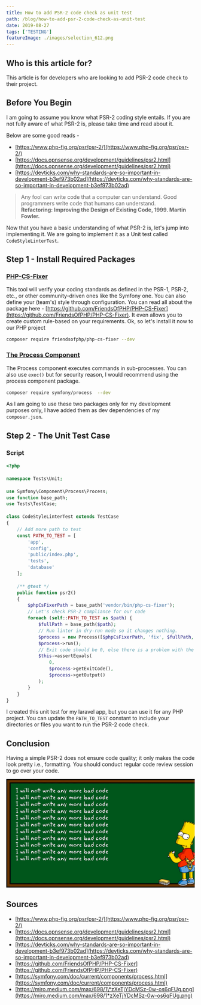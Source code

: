 ```yaml
---
title: How to add PSR-2 code check as unit test
path: /blog/how-to-add-psr-2-code-check-as-unit-test
date: 2019-08-27
tags: ['TESTING']
featureImage: ./images/selection_612.png
---
```


## Who is this article for?

This article is for developers who are looking to add PSR-2 code check to their project.

## Before You Begin

I am going to assume you know what PSR-2 coding style entails. If you are not fully aware of what PSR-2 is, please take time and read about it.

Below are some good reads -

*   [https://www.php-fig.org/psr/psr-2/](https://www.php-fig.org/psr/psr-2/)
*   [https://docs.opnsense.org/development/guidelines/psr2.html](https://docs.opnsense.org/development/guidelines/psr2.html)
*   [https://devticks.com/why-standards-are-so-important-in-development-b3ef973b02ad](https://devticks.com/why-standards-are-so-important-in-development-b3ef973b02ad)

> Any fool can write code that a computer can understand. Good programmers write code that humans can understand.  
> **Refactoring: Improving the Design of Existing Code, 1999. Martin Fowler.**

Now that you have a basic understanding of what PSR-2 is, let's jump into implementing it. We are going to implement it as a Unit test called `CodeStyleLinterTest`.

## Step 1 - Install Required Packages

### [PHP-CS-Fixer](https://github.com/FriendsOfPHP/PHP-CS-Fixer)

This tool will verify your coding standards as defined in the PSR-1, PSR-2, etc., or other community-driven ones like the Symfony one. You can also define your (team's) style through configuration. You can read all about the package here - [https://github.com/FriendsOfPHP/PHP-CS-Fixer](https://github.com/FriendsOfPHP/PHP-CS-Fixer). It even allows you to create custom rule-based on your requirements. Ok, so let's install it now to our PHP project

```bash
composer require friendsofphp/php-cs-fixer --dev
```

### [The Process Component](https://symfony.com/doc/current/components/process.html)

The Process component executes commands in sub-processes. You can also use `exec()` but for security reason, I would recommend using the process component package.

```bash
composer require symfony/process  --dev
```

As I am going to use these two packages only for my development purposes only, I have added them as dev dependencies of my `composer.json`.

## Step 2 - The Unit Test Case

### Script

```php
<?php

namespace Tests\Unit;

use Symfony\Component\Process\Process;
use function base_path;
use Tests\TestCase;

class CodeStyleLinterTest extends TestCase
{
    // Add more path to test
    const PATH_TO_TEST = [
        'app',
        'config',
        'public/index.php',
        'tests',
        'database'
    ];
    
    /** @test */
    public function psr2()
    {
        $phpCsFixerPath = base_path('vendor/bin/php-cs-fixer');
        // Let's check PSR-2 compliance for our code
        foreach (self::PATH_TO_TEST as $path) {
            $fullPath = base_path($path);
            // Run linter in dry-run mode so it changes nothing.
            $process = new Process([$phpCsFixerPath, 'fix', $fullPath, '--dry-run', '--allow-risky=no']);
            $process->run();
            // Exit code should be 0, else there is a problem with the PSR-2 compliance
            $this->assertEquals(
                0,
                $process->getExitCode(),
                $process->getOutput()
            );
        }
    }
}
```

I created this unit test for my laravel app, but you can use it for any PHP project. You can update the `PATH_TO_TEST` constant to include your directories or files you want to run the PSR-2 code check.

## Conclusion

Having a simple PSR-2 does not ensure code quality; it only makes the code look pretty i.e., formatting. You should conduct regular code review session to go over your code.

![](./images/1_zXeTjYDcMSz-0w-os6qFUg.png)

## Sources

*   [https://www.php-fig.org/psr/psr-2/](https://www.php-fig.org/psr/psr-2/)
*   [https://docs.opnsense.org/development/guidelines/psr2.html](https://docs.opnsense.org/development/guidelines/psr2.html)
*   [https://devticks.com/why-standards-are-so-important-in-development-b3ef973b02ad](https://devticks.com/why-standards-are-so-important-in-development-b3ef973b02ad)
*   [https://github.com/FriendsOfPHP/PHP-CS-Fixer](https://github.com/FriendsOfPHP/PHP-CS-Fixer)
*   [https://symfony.com/doc/current/components/process.html](https://symfony.com/doc/current/components/process.html)
*   [https://miro.medium.com/max/698/1\*zXeTjYDcMSz-0w-os6qFUg.png](https://miro.medium.com/max/698/1*zXeTjYDcMSz-0w-os6qFUg.png)


